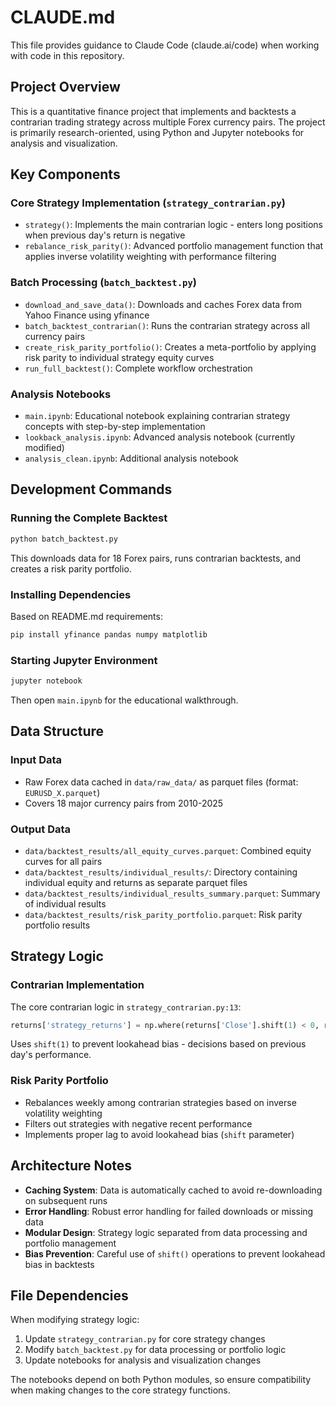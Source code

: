 # CLAUDE.md

This file provides guidance to Claude Code (claude.ai/code) when working with code in this repository.

## Project Overview

This is a quantitative finance project that implements and backtests a contrarian trading strategy across multiple Forex currency pairs. The project is primarily research-oriented, using Python and Jupyter notebooks for analysis and visualization.

## Key Components

### Core Strategy Implementation (`strategy_contrarian.py`)
- `strategy()`: Implements the main contrarian logic - enters long positions when previous day's return is negative
- `rebalance_risk_parity()`: Advanced portfolio management function that applies inverse volatility weighting with performance filtering

### Batch Processing (`batch_backtest.py`) 
- `download_and_save_data()`: Downloads and caches Forex data from Yahoo Finance using yfinance
- `batch_backtest_contrarian()`: Runs the contrarian strategy across all currency pairs
- `create_risk_parity_portfolio()`: Creates a meta-portfolio by applying risk parity to individual strategy equity curves
- `run_full_backtest()`: Complete workflow orchestration

### Analysis Notebooks
- `main.ipynb`: Educational notebook explaining contrarian strategy concepts with step-by-step implementation
- `lookback_analysis.ipynb`: Advanced analysis notebook (currently modified)
- `analysis_clean.ipynb`: Additional analysis notebook

## Development Commands

### Running the Complete Backtest
```bash
python batch_backtest.py
```
This downloads data for 18 Forex pairs, runs contrarian backtests, and creates a risk parity portfolio.

### Installing Dependencies
Based on README.md requirements:
```bash
pip install yfinance pandas numpy matplotlib
```

### Starting Jupyter Environment
```bash
jupyter notebook
```
Then open `main.ipynb` for the educational walkthrough.

## Data Structure

### Input Data
- Raw Forex data cached in `data/raw_data/` as parquet files (format: `EURUSD_X.parquet`)
- Covers 18 major currency pairs from 2010-2025

### Output Data  
- `data/backtest_results/all_equity_curves.parquet`: Combined equity curves for all pairs
- `data/backtest_results/individual_results/`: Directory containing individual equity and returns as separate parquet files
- `data/backtest_results/individual_results_summary.parquet`: Summary of individual results
- `data/backtest_results/risk_parity_portfolio.parquet`: Risk parity portfolio results

## Strategy Logic

### Contrarian Implementation
The core contrarian logic in `strategy_contrarian.py:13`:
```python
returns['strategy_returns'] = np.where(returns['Close'].shift(1) < 0, returns['Close'], 0)
```
Uses `shift(1)` to prevent lookahead bias - decisions based on previous day's performance.

### Risk Parity Portfolio
- Rebalances weekly among contrarian strategies based on inverse volatility weighting
- Filters out strategies with negative recent performance
- Implements proper lag to avoid lookahead bias (`shift` parameter)

## Architecture Notes

- **Caching System**: Data is automatically cached to avoid re-downloading on subsequent runs
- **Error Handling**: Robust error handling for failed downloads or missing data
- **Modular Design**: Strategy logic separated from data processing and portfolio management
- **Bias Prevention**: Careful use of `shift()` operations to prevent lookahead bias in backtests

## File Dependencies

When modifying strategy logic:
1. Update `strategy_contrarian.py` for core strategy changes
2. Modify `batch_backtest.py` for data processing or portfolio logic
3. Update notebooks for analysis and visualization changes

The notebooks depend on both Python modules, so ensure compatibility when making changes to the core strategy functions.